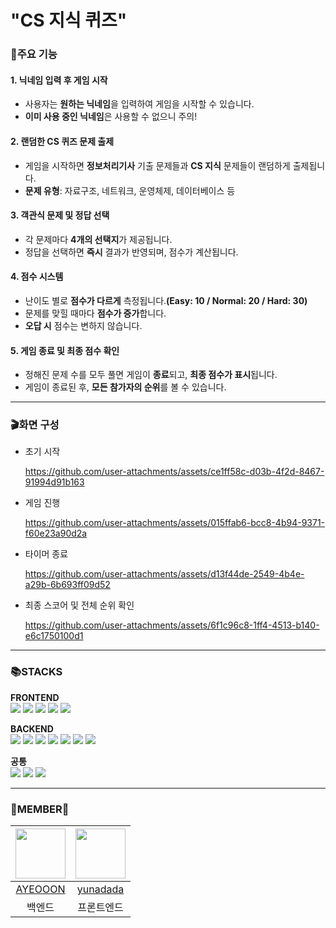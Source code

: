# "CS 지식 퀴즈"

### 🎏주요 기능
#### 1. 닉네임 입력 후 게임 시작
- 사용자는 **원하는 닉네임**을 입력하여 게임을 시작할 수 있습니다.
- **이미 사용 중인 닉네임**은 사용할 수 없으니 주의!

#### 2. 랜덤한 CS 퀴즈 문제 출제
- 게임을 시작하면 **정보처리기사** 기출 문제들과 **CS 지식** 문제들이 랜덤하게 출제됩니다.
- **문제 유형**: 자료구조, 네트워크, 운영체제, 데이터베이스 등

#### 3. 객관식 문제 및 정답 선택
- 각 문제마다 **4개의 선택지**가 제공됩니다.
- 정답을 선택하면 **즉시** 결과가 반영되며, 점수가 계산됩니다.

#### 4. 점수 시스템
- 난이도 별로 **점수가 다르게** 측정됩니다.**(Easy: 10 / Normal: 20 / Hard: 30)**
- 문제를 맞힐 때마다 **점수가 증가**합니다.
- **오답 시** 점수는 변하지 않습니다.

#### 5. 게임 종료 및 최종 점수 확인
- 정해진 문제 수를 모두 풀면 게임이 **종료**되고, **최종 점수가 표시**됩니다.
- 게임이 종료된 후, **모든 참가자의 순위**를 볼 수 있습니다.

---

### 🎬화면 구성
- 초기 시작
  
    https://github.com/user-attachments/assets/ce1ff58c-d03b-4f2d-8467-91994d91b163

- 게임 진행

    https://github.com/user-attachments/assets/015ffab6-bcc8-4b94-9371-f60e23a90d2a

- 타이머 종료

    https://github.com/user-attachments/assets/d13f44de-2549-4b4e-a29b-6b693ff09d52
- 최종 스코어 및 전체 순위 확인
  
    https://github.com/user-attachments/assets/6f1c96c8-1ff4-4513-b140-e6c1750100d1

---

### 📚STACKS
**FRONTEND**  
<img src="https://img.shields.io/badge/html5-E34F26?style=for-the-badge&logo=html5&logoColor=white">
<img src="https://img.shields.io/badge/css-1572B6?style=for-the-badge&logo=css3&logoColor=white">
<img src="https://img.shields.io/badge/javascript-F7DF1E?style=for-the-badge&logo=javascript&logoColor=black">
<img src="https://img.shields.io/badge/react-61DAFB?style=for-the-badge&logo=react&logoColor=black">
<img src="https://img.shields.io/badge/vite-646CFF?style=for-the-badge&logo=vite&logoColor=white">

**BACKEND**  
<img src="https://img.shields.io/badge/java-007396?style=for-the-badge&logo=java&logoColor=white">
<img src="https://img.shields.io/badge/mysql-4479A1?style=for-the-badge&logo=mysql&logoColor=white">
<img src="https://img.shields.io/badge/springboot-6DB33F?style=for-the-badge&logo=springboot&logoColor=white">
<img src="https://img.shields.io/badge/gradle-02303A?style=for-the-badge&logo=gradle&logoColor=white">
<img src="https://img.shields.io/badge/redis-FF4438?style=for-the-badge&logo=redis&logoColor=white">
<img src="https://img.shields.io/badge/caddy-1F88C0?style=for-the-badge&logo=caddy&logoColor=white">
<img src="https://img.shields.io/badge/amazonec2-FF9900?style=for-the-badge&logo=amazonec2&logoColor=white">  

**공통**  
<img src="https://img.shields.io/badge/github-181717?style=for-the-badge&logo=github&logoColor=white">
<img src="https://img.shields.io/badge/git-F05032?style=for-the-badge&logo=git&logoColor=white">
<img src="https://img.shields.io/badge/notion-000000?style=for-the-badge&logo=notion&logoColor=white">

---

### 🐙MEMBER🐹
|<image src="https://github.com/user-attachments/assets/07845cb5-97ea-454e-b79e-3bab41e8c71f" width="80">|<img src="https://github.com/user-attachments/assets/ab400a82-cc18-439a-969d-f9818720975b" width="80">|
|:---:|:---:|
|[AYEOOON](https://github.com/AYEOOON)|[yunadada](https://github.com/yunadada)|
|백엔드|프론트엔드|
